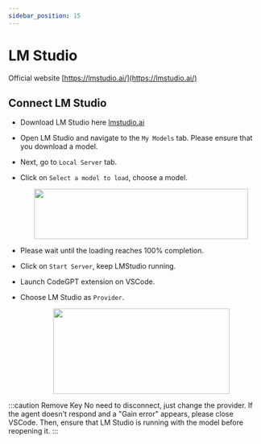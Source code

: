 ```yaml
---
sidebar_position: 15
---
```


# LM Studio

Official website [https://lmstudio.ai/](https://lmstudio.ai/)

## Connect LM Studio
- Download LM Studio here [lmstudio.ai](https://lmstudio.ai/)
- Open LM Studio and navigate to the `My Models` tab. Please ensure that you download a model.
- Next, go to `Local Server` tab.
- Click on `Select a model to load`, choose a model.

  <p align="center">
       <img width="425" height="100" src="https://github.com/davila7/code-gpt-docs/assets/37567214/4ef13a7b-0ba9-42cc-8644-4d7a93b5734a"/>
 </p>

- Please wait until the loading reaches 100% completion.
- Click on `Start Server`, keep LMStudio running.
- Launch CodeGPT extension on VSCode.
- Choose LM Studio as `Provider`.
 
   <p align="center">
  <img width="350" height="170" src="https://github.com/davila7/code-gpt-docs/assets/37567214/8bfeb19f-e4ce-4a79-b56d-37a7e8b9f5ac" />
</p>

:::caution Remove Key 
No need to disconnect, just change the provider. If the agent doesn't respond and a "Gain error" appears, please close VSCode. Then, ensure that LM Studio is running with the model before reopening it.
:::

   

